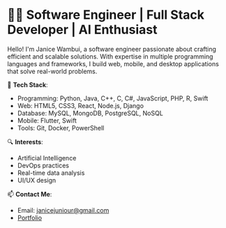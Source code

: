 # 👩‍💻 **Software Engineer | Full Stack Developer | AI Enthusiast**

Hello! I'm Janice Wambui, a software engineer passionate about crafting efficient and scalable solutions. With expertise in multiple programming languages and frameworks, I build web, mobile, and desktop applications that solve real-world problems.

🌟 **Tech Stack**:
- Programming: Python, Java, C++, C, C#, JavaScript, PHP, R, Swift
- Web: HTML5, CSS3, React, Node.js, Django
- Database: MySQL, MongoDB, PostgreSQL, NoSQL
- Mobile: Flutter, Swift
- Tools: Git, Docker, PowerShell

🔍 **Interests**:
- Artificial Intelligence
- DevOps practices
- Real-time data analysis
- UI/UX design

📫 **Contact Me**:
- Email: janicejuniour@gmail.com
- [Portfolio](https://github.com/janicewambui)
